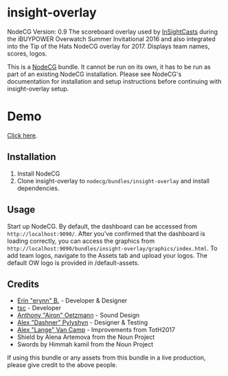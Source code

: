 # insight-overlay
NodeCG Version: 0.9
The scoreboard overlay used by [InSightCasts](https://twitter.com/InSightCasts) during the iBUYPOWER Overwatch Summer Invitational 2016 and also integrated into the Tip of the Hats NodeCG overlay for 2017. Displays team names, scores, logos.

This is a [NodeCG](http://github.com/nodecg/nodecg) bundle. It cannot be run on its own, it has to be run as part of an existing NodeCG installation. Please see NodeCG's documentation for installation and setup instructions before continuing with insight-overlay setup.

# Demo
[Click here](https://www.youtube.com/watch?v=7yH11I-1qtI&feature=youtu.be).

## Installation
1. Install NodeCG
2. Clone insight-overlay to `nodecg/bundles/insight-overlay` and install dependencies.

## Usage
Start up NodeCG. By default, the dashboard can be accessed from `http://localhost:9090/`.
After you've confirmed that the dashboard is loading correctly, you can access the graphics from
`http://localhost:9090/bundles/insight-overlay/graphics/index.html`.
To add team logos, navigate to the Assets tab and upload your logos. The default OW logo is provided in /default-assets.

## Credits
- [Erin "erynn" B.](https://github.com/erynnb) - Developer & Designer
- [tsc](https://github.com/thesupremecommander) - Developer
- [Anthony "Airon" Oetzmann](http://aironaudio.weebly.com/) - Sound Design
- [Alex "Dashner" Pylyshyn](https://twitter.com/dashnerrr) - Designer & Testing
- [Alex "Lange" Van Camp](http://alexvan.camp/) - Improvements from TotH2017
- Shield by Alena Artemova from the Noun Project
- Swords by Himmah kamil from the Noun Project

If using this bundle or any assets from this bundle in a live production, please give credit to the above people.
